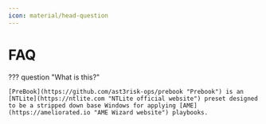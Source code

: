 ```yaml
---
icon: material/head-question
---
```

# FAQ

??? question "What is this?"
   
    [PreBook](https://github.com/ast3risk-ops/prebook "Prebook") is an [NTLite](https://ntlite.com "NTLite official website") preset designed to be a stripped down base Windows for applying [AME](https://ameliorated.io "AME Wizard website") playbooks.

